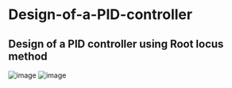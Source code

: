# Design-of-a-PID-controller
## Design of a PID controller using Root locus method
![image](https://user-images.githubusercontent.com/103484622/162913922-c061d2f1-d38f-4e02-a0ec-6469e0eb235e.png)
![image](https://user-images.githubusercontent.com/103484622/162913949-a6285ec1-ae76-4a38-896c-e0173f33d71f.png)


